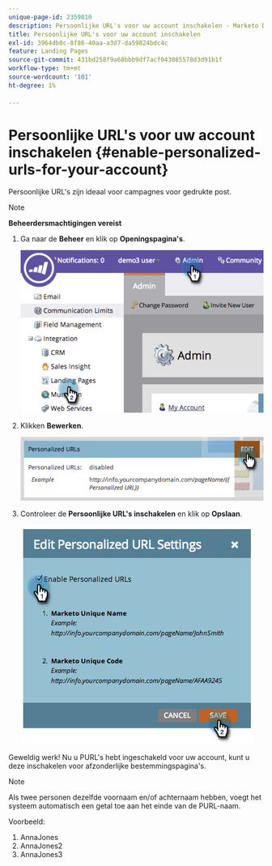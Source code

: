 ```yaml
---
unique-page-id: 2359810
description: Persoonlijke URL's voor uw account inschakelen - Marketo Docs - Productdocumentatie
title: Persoonlijke URL's voor uw account inschakelen
exl-id: 3964db0c-8f86-40aa-a3d7-da59824bdc4c
feature: Landing Pages
source-git-commit: 431bd258f9a68bbb9df7acf043085578d3d91b1f
workflow-type: tm+mt
source-wordcount: '101'
ht-degree: 1%

---
```


# Persoonlijke URL&#39;s voor uw account inschakelen {#enable-personalized-urls-for-your-account}

Persoonlijke URL&#39;s zijn ideaal voor campagnes voor gedrukte post.

>[!NOTE]
>
>**Beheerdersmachtigingen vereist**

1. Ga naar de **Beheer** en klik op **Openingspagina&#39;s**.

   ![](assets/image2014-9-18-13-3a29-3a49.png)

1. Klikken **Bewerken**.

   ![](assets/image2014-9-18-13-3a29-3a58.png)

1. Controleer de **Persoonlijke URL&#39;s inschakelen** en klik op **Opslaan**.

   ![](assets/image2014-9-18-13-3a30-3a6.png)

Geweldig werk! Nu u PURL&#39;s hebt ingeschakeld voor uw account, kunt u deze inschakelen voor afzonderlijke bestemmingspagina&#39;s.

>[!NOTE]
>
>Als twee personen dezelfde voornaam en/of achternaam hebben, voegt het systeem automatisch een getal toe aan het einde van de PURL-naam.
>
>Voorbeeld:
>
>1. AnnaJones
>1. AnnaJones2
>1. AnnaJones3
